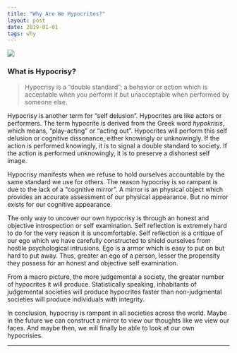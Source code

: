 ```yaml
---
title: "Why Are We Hypocrites?"
layout: post
date: 2019-01-01
tags: why
---
```


![](https://cdn-images-1.medium.com/max/800/1*PXdqpxHInn96ZjHEUVhZWg.png)

### What is Hypocrisy?

> Hypocrisy is a “double standard”; a behavior or action which is acceptable when
> you perform it but unacceptable when performed by someone else.

Hypocrisy is another term for “self delusion”. Hypocrites are like actors or
performers. The term hypocrite is derived from the Greek word *hypokrisis*,
which means, “play-acting” or “acting out”. Hypocrites will perform this self
delusion or cognitive dissonance, either knowingly or unknowingly. If the action
is performed knowingly, it is to signal a double standard to society. If the
action is performed unknowingly, it is to preserve a dishonest self image.

Hypocrisy manifests when we refuse to hold ourselves accountable by the same
standard we use for others. The reason hypocrisy is so rampant is due to the
lack of a “cognitive mirror”. A mirror is an physical object which provides an
accurate assessment of our physical appearance. But no mirror exists for our
cognitive appearance.

The only way to uncover our own hypocrisy is through an honest and objective
introspection or self examination. Self reflection is extremely hard to do for
the very reason it is uncomfortable. Self reflection is a critique of our ego
which we have carefully constructed to shield ourselves from hostile
psychological intrusions. Ego is a armor which is easy to put on but hard to put
away. Thus, greater an ego of a person, lesser the propensity they possess for
an honest and objective self examination.

From a macro picture, the more judgemental a society, the greater number of
hypocrites it will produce. Statistically speaking, inhabitants of judgemental
societies will produce hypocrites faster than non-judgmental societies will
produce individuals with integrity.

In conclusion, hypocrisy is rampant in all societies across the world. Maybe in
the future we can construct a mirror to view our thoughts like we view our
faces. And maybe then, we will finally be able to look at our own hypocrisies.

*****
